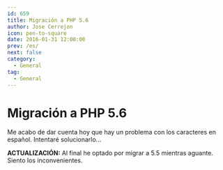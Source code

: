 ```yaml
---
id: 659
title: Migración a PHP 5.6
author: Jose Cerrejon
icon: pen-to-square
date: 2016-01-31 12:00:00
prev: /es/
next: false
category:
  - General
tag:
  - General
---
```


# Migración a PHP 5.6

Me acabo de dar cuenta hoy que hay un problema con los caracteres en español. Intentaré solucionarlo...

**ACTUALIZACIÓN:** Al final he optado por migrar a 5.5 mientras aguante. Siento los inconvenientes.